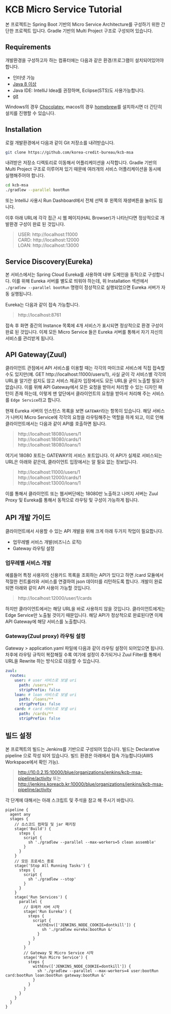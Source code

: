 # KCB Micro Service Tutorial

본 프로젝트는 Spring Boot 기반의 Micro Service Architecture를 구성하기 위한 간단한 프로젝트 입니다. Gradle 기반의 Multi Project 구조로 구성되어 있습니다.

## Requirements

개발환경을 구성하고자 하는 컴퓨터에는 다음과 같은 환경/프로그램이 설치되어있어야 합니다.

- 인터넷 가능
- [Java 8 이상](https://www.oracle.com/technetwork/java/javase/downloads/jdk8-downloads-2133151.html)
- Java IDE: IntelliJ Idea를 권장하며, Eclipse(STS)도 사용가능합니다.
- [git](https://git-scm.com/downloads)

Windows의 경우 [Chocolatey](https://chocolatey.org), macos의 경우 [homebrew](https://brew.sh/index_ko)를 설치하시면 더 간단히 설치를 진행할 수 있습니다.

## Installation

로컬 개발환경에서 다음과 같이 Git 저장소를 내려받습니다.

```bash
git clone https://github.com/korea-credit-bureau/kcb-msa
```

내려받은 저장소 디렉토리로 이동해서 어플리케이션을 시작합니다. Gradle 기반의 Multi Project 구조로 이루어져 있기 때문에 여러개의 서비스 어플리케이션을 동시에 실행해주어야 합니다.

```bash
cd kcb-msa
./gradlew --parallel bootRun
```

또는 IntelliJ 사용시 Run Dashboard에서 전체 선택 후 왼쪽의 재생버튼을 눌러도 됩니다.
 
이후 아래 URL에 각각 접근 시 웹 페이지(HAL Browser)가 나타난다면 정상적으로 개발환경 구성이 완료 된 것입니다.

> USER: http://localhost:11000  
> CARD: http://localhost:12000  
> LOAN: http://localhost:13000

## Service Discovery(Eureka)

본 서비스에서는 Spring Cloud Eureka를 사용하여 내부 도메인을 동적으로 구성합니다. 
이를 위해 Eureka 서버를 별도로 띄워야 하는데, 위 Installation 섹션에서 `./gradlew --parallel bootRun` 명령이 정상적으로 실행되었으면 Eureka 서버가 자동 실행됩니다.

Eureka는 다음과 같이 접속 가능합니다.

> http://localhost:8761

접속 후 화면 중간의 Instance 목록에 4개 서비스가 표시되면 정상적으로 환경 구성이 완료 된 것입니다. 이제 모든 Micro Service 들은 Eureka 서버를 통해서 자기 자신의 서비스를 관리받게 됩니다.

## API Gateway(Zuul)

클라이언트 관점에서 API 서비스를 이용할 때는 각각의 마이크로 서비스에 직접 접속할 수도 있지만(예. GET http://localhost:11000/users/1), 
사실 굳이 각 서비스별 각각의 URL을 알기란 쉽지도 않고 서비스 제공자 입장에서도 모든 URL을 굳이 노출할 필요가 없습니다.
이를 위해 API Gateway에서 모든 요청을 받아서 처리할 수 있는 디자인 패턴이 존재 하는데, 이렇게 맨 앞단에서 클라이언트의 요청을 받아서 처리해 주는 서비스를 `Edge Service`라고 합니다.

현재 Eureka 서버의 인스턴스 목록을 보면 `GATEWAY`라는 항목이 있습니다. 해당 서비스가 나머지 Micro Service에 각각의 요청을 라우팅해주는 역할을 하게 되고, 이로 인해 클라이언트에서는 다음과 같이 API를 호출하면 됩니다.

> http://localhost:18080/users/1  
> http://localhost:18080/cards/1  
> http://localhost:18080/loans/1

여기서 18080 포트는 GATEWAY의 서비스 포트입니다. 이 API가 실제로 서비스되는 URL은 아래와 같은데, 클라이언트 입장에서는 알 필요 없는 정보입니다.

> http://localhost:11000/users/1  
> http://localhost:12000/cards/1  
> http://localhost:13000/loans/1

이를 통해서 클라이언트 또는 웹서버단에는 18080만 노출하고 나머지 서버는 Zuul Proxy 및 Eureka를 통해서 동적으로 라우팅 및 구성이 가능하게 됩니다.

## API 개발 가이드

클라이언트에서 사용할 수 있는 API 개발을 위해 크게 아래 두가지 작업이 필요합니다.

- 업무레벨 서비스 개발(비즈니스 로직)
- Gateway 라우팅 설정

### 업무레벨 서비스 개발

예를들어 특정 사용자의 신용카드 목록을 조회하는 API가 있다고 하면 /card 모듈에서 적절한 컨트롤러와 서비스를 연결하여 json 데이터를 리턴하도록 합니다.
개발이 완료되면 아래와 같이 API 사용이 가능할 것입니다.

> http://localhost:12000/user/1/cards

하지만 클라이언트에서는 해당 URL을 바로 사용하지 않을 것입니다. 클라이언트에게는 Edge Service만 노출될 것이기 때문입니다. 
해당 API가 정상적으로 완료된다면 이제 API Gateway에 해당 서비스를 노출합니다.

### Gateway(Zuul proxy) 라우팅 설정

Gateway > application.yaml 파일에 다음과 같이 라우팅 설정이 되어있으면 됩니다. 차후에 라우팅 규칙이 복잡해질 수록 여기에 설정이 추가되거나 Zuul Filter를 통해서 URL을 Rewrite 하는 방식으로 대응할 수 있습니다.

```yaml
zuul:
  routes:     
    user: # user 서비스로 보낼 uri
      path: /users/**
      stripPrefix: false      
    loan: # loan 서비스로 보낼 uri
      path: /loans/**
      stripPrefix: false    
    card: # card 서비스로 보낼 uri  
      path: /cards/**
      stripPrefix: false
```
## 빌드 설정

본 프로젝트의 빌드는 Jenkins를 기반으로 구성되어 있습니다. 빌드는 Declarative pipeline 으로 작성 되어 있습니다. 빌드 환경은 아래에서 접속 가능합니다(AWS Workspace에서 확인 가능).

> http://10.0.2.15:10000/blue/organizations/jenkins/kcb-msa-pipeline/activity  또는  
> http://jenkins.koreacb.kr:10000/blue/organizations/jenkins/kcb-msa-pipeline/activity

각 단계에 대해서는 아래 스크립트 및 주석을 참고 해 주시기 바랍니다.
 
```jenkinsfile
pipeline {
  agent any
  stages {
    // 소스코드 컴파일 및 jar 패키징
    stage('Build') {
      steps {
        script {
          sh './gradlew --parallel --max-workers=5 clean assemble'
        }
      }
    }
    // 모든 프로세스 종료
    stage('Stop All Running Tasks') {
      steps {
        script {
          sh './gradlew --stop'
        }
      }
    }
    stage('Run Services') {
      parallel {
        // 유레카 서버 시작
        stage('Run Eureka') {
          steps {
            script {
              withEnv(['JENKINS_NODE_COOKIE=dontkill']) {
                sh './gradlew eureka:bootRun &'
              }
            }
          }
        }
        // Gateway 및 Micro Service 시작
        stage('Run Micro Service') {
          steps {
            withEnv(['JENKINS_NODE_COOKIE=dontkill']) {
              sh './gradlew --parallel --max-workers=4 user:bootRun card:bootRun loan:bootRun gateway:bootRun &'
            }
          }
        }
      }
    }
  }
}
```